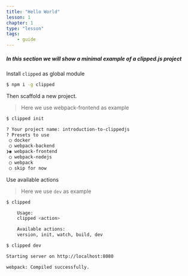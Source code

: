 ```yaml
---
title: "Hello World"
lesson: 1
chapter: 1
type: "lesson"
tags:
    - guide
---
```


##### In this section we will show a minimal example of a clipped.js project

Install `clipped` as global module

```bash
$ npm i -g clipped
```

Then scaffold a new project.

> Here we use webpack-frontend as example

```bash
$ clipped init

? Your project name: introduction-to-clippedjs
? Presets to use 
 ◯ docker
 ◯ webpack-backend
❯◉ webpack-frontend
 ◯ webpack-nodejs
 ◯ webpack
 ◯ skip for now
 ```

Use available actions

> Here we use `dev` as example

```bash
$ clipped

    Usage:
    clipped <action>

    Available actions:
    version, init, watch, build, dev

$ clipped dev

Starting server on http://localhost:8080

webpack: Compiled successfully.
```
